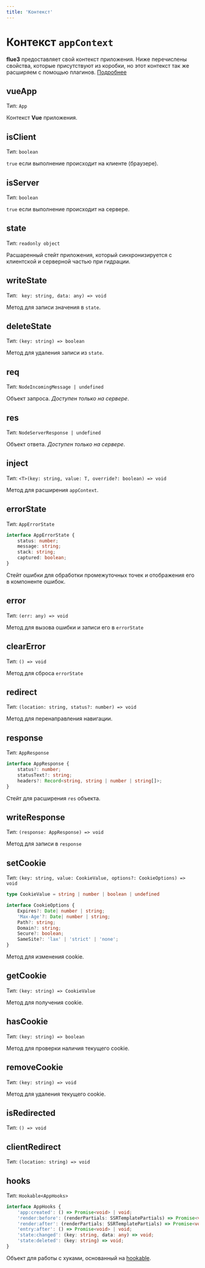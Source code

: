 ```yaml
---
title: 'Контекст'
---
```


# Контекст `appContext`

**flue3** предоставляет свой контекст приложения. Ниже перечислены свойства, которые присутствуют из коробки, но этот контекст так же расширяем с помощью плагинов. [Подробнее](/guide/plugins)

## vueApp

Тип: `App`

Контекст **Vue** приложения.

## isClient

Тип: `boolean`

`true` если выполнение происходит на клиенте (браузере).

## isServer

Тип: `boolean`

`true` если выполнение происходит на сервере.

## state

Тип: `readonly object`

Расшаренный стейт приложения, который синхронизируется с клиентской и серверной частью при гидрации.

## writeState

Тип: ` key: string, data: any) => void`

Метод для записи значения в `state`.

## deleteState

Тип: `(key: string) => boolean`

Метод для удаления записи из `state`.

## req

Тип: `NodeIncomingMessage | undefined`

Объект запроса. *Доступен только на сервере*.

## res

Тип: `NodeServerResponse | undefined`

Объект ответа. *Доступен только на сервере*.

## inject

Тип: `<T>(key: string, value: T, override?: boolean) => void`

Метод для расширения `appContext`.

## errorState

Тип: `AppErrorState`
```typescript
interface AppErrorState {
    status: number;
    message: string;
    stack: string;
    captured: boolean;
}
```

Стейт ошибки для обработки промежуточных точек и отображения его в компоненте ошибок.

## error

Тип: `(err: any) => void`

Метод для вызова ошибки и записи его в `errorState`

## clearError

Тип: `() => void`

Метод для сброса `errorState`

## redirect

Тип: `(location: string, status?: number) => void`

Метод для перенаправления навигации.

## response

Тип: `AppResponse`
```typescript
interface AppResponse {
    status?: number;
    statusText?: string;
    headers?: Record<string, string | number | string[]>;
}
```

Стейт для расширения `res` объекта.

## writeResponse

Тип: `(response: AppResponse) => void`

Метод для записи в `response`

## setCookie

Тип: `(key: string, value: CookieValue, options?: CookieOptions) => void`
```typescript
type CookieValue = string | number | boolean | undefined
```
```typescript
interface CookieOptions {
    Expires?: Date| number | string;
    'Max-Age'?: Date| number | string;
    Path?: string;
    Domain?: string;
    Secure?: boolean;
    SameSite?: 'lax' | 'strict' | 'none';
}
```

Метод для изменения cookie.

## getCookie

Тип: `(key: string) => CookieValue`

Метод для получения cookie.

## hasCookie

Тип: `(key: string) => boolean`

Метод для проверки наличия текущего cookie.

## removeCookie

Тип: `(key: string) => void`

Метод для удаления текущего cookie.

## isRedirected

Тип: `() => void`

## clientRedirect

Тип: `(location: string) => void`

## hooks

Тип: `Hookable<AppHooks>`
```typescript
interface AppHooks {
    'app:created': () => Promise<void> | void;
    'render:before': (renderPartials: SSRTemplatePartials) => Promise<void> | void;
    'render:after': (renderPartials: SSRTemplatePartials) => Promise<void> | void;
    'entry:after': () => Promise<void> | void;
    'state:changed': (key: string, data: any) => void;
    'state:deleted': (key: string) => void;
}
```

Объект для работы с хуками, основанный на [hookable](https://www.npmjs.com/package/hookable).
